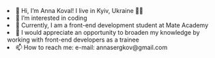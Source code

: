 <li>👋 Hi, I’m Anna Koval! I live in Kyiv, Ukraine 💛💙</li>
<li>👀 I’m interested in coding</li>
<li>🌱 Currently, I am a front-end development student at Mate Academy</li>
<li>💞 I would appreciate an opportunity to broaden my knowledge by working with front-end developers as a trainee</li>
<li>📫 How to reach me: e-mail: annasergkov@gmail.com</li>

<!---
AnnyKoval/AnnyKoval is a special repository because its `README.md` (this file) appears on your GitHub profile.
You can click the Preview link to take a look at your changes.
--->

